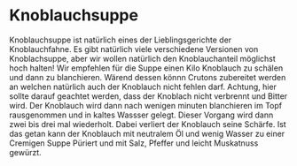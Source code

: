 # Knoblauchsuppe

Knoblauchsuppe ist natürlich eines der Lieblingsgerichte der Knoblauchfahne. Es gibt natürlich viele verschiedene Versionen von Knoblachsuppe, aber wir wollen natürlich den Knoblauchanteil möglichst hoch halten!
Wir empfehlen für die Suppe einen Kilo Knoblauch zu schälen und dann zu blanchieren. Wärend dessen könnn Crutons zubereitet werden an welchen natürlich auch der Knoblauch nicht fehlen darf. Achtung, hier sollte darauf geachtet werden, dass der Knoblach nicht verbrennt und Bitter wird.
Der Knoblauch wird dann nach wenigen minuten blanchieren im Topf rausgenommen und in kaltes Wassser gelegt. Dieser Vorgang wird dann zwei bis drei mal wiederholt. Dabei verliert der Knoblauch seine Schärfe.
Ist das getan kann der Knoblauch mit neutralem Öl und wenig Wasser zu einer Cremigen Suppe Püriert und mit Salz, Pfeffer und leicht Muskatnuss gewürzt. 
